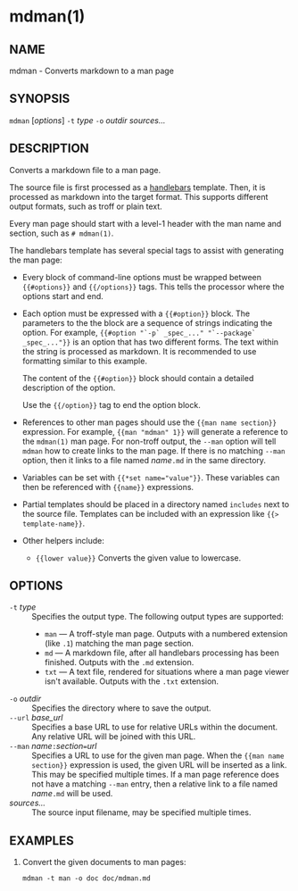 # mdman(1)

## NAME

mdman - Converts markdown to a man page

## SYNOPSIS

`mdman` [_options_] `-t` _type_ `-o` _outdir_ _sources..._

## DESCRIPTION

Converts a markdown file to a man page.

The source file is first processed as a
[handlebars](https://handlebarsjs.com/) template. Then, it is processed as
markdown into the target format. This supports different output formats,
such as troff or plain text.

Every man page should start with a level-1 header with the man name and
section, such as `# mdman(1)`.

The handlebars template has several special tags to assist with generating the
man page:

- Every block of command-line options must be wrapped between `{{#options}}`
  and `{{/options}}` tags. This tells the processor where the options start
  and end.
- Each option must be expressed with a `{{#option}}` block. The parameters to
  the the block are a sequence of strings indicating the option. For example,
  ```{{#option "`-p` _spec_..." "`--package` _spec_..."}}``` is an option that
  has two different forms. The text within the string is processed as markdown.
  It is recommended to use formatting similar to this example.

  The content of the `{{#option}}` block should contain a detailed description
  of the option.

  Use the `{{/option}}` tag to end the option block.
- References to other man pages should use the `{{man name section}}`
  expression. For example, `{{man "mdman" 1}}` will generate a reference to
  the `mdman(1)` man page. For non-troff output, the `--man` option will tell
  `mdman` how to create links to the man page. If there is no matching `--man`
  option, then it links to a file named _name_`.md` in the same directory.
- Variables can be set with `{{*set name="value"}}`. These variables can
  then be referenced with `{{name}}` expressions.
- Partial templates should be placed in a directory named `includes`
  next to the source file. Templates can be included with an expression like
  `{{> template-name}}`.
- Other helpers include:
    - `{{lower value}}` Converts the given value to lowercase.


## OPTIONS

<dl>

<dt><code>-t</code> <em>type</em></dt>
<dd>Specifies the output type. The following output types are supported:</p>
<ul>
<li><code>man</code> — A troff-style man page. Outputs with a numbered extension (like
<code>.1</code>) matching the man page section.</li>
<li><code>md</code> — A markdown file, after all handlebars processing has been finished.
Outputs with the <code>.md</code> extension.</li>
<li><code>txt</code> — A text file, rendered for situations where a man page viewer isn't
available. Outputs with the <code>.txt</code> extension.</li>
</ul></dd>


<dt><code>-o</code> <em>outdir</em></dt>
<dd>Specifies the directory where to save the output.</dd>


<dt><code>--url</code> <em>base_url</em></dt>
<dd>Specifies a base URL to use for relative URLs within the document. Any
relative URL will be joined with this URL.</dd>


<dt><code>--man</code> <em>name</em><code>:</code><em>section</em><code>=</code><em>url</em></dt>
<dd>Specifies a URL to use for the given man page. When the <code>{{man name section}}</code> expression is used, the given URL will be inserted as a link. This
may be specified multiple times. If a man page reference does not have a
matching <code>--man</code> entry, then a relative link to a file named <em>name</em><code>.md</code> will
be used.</dd>


<dt><em>sources...</em></dt>
<dd>The source input filename, may be specified multiple times.</dd>


</dl>

## EXAMPLES

1. Convert the given documents to man pages:

       mdman -t man -o doc doc/mdman.md
